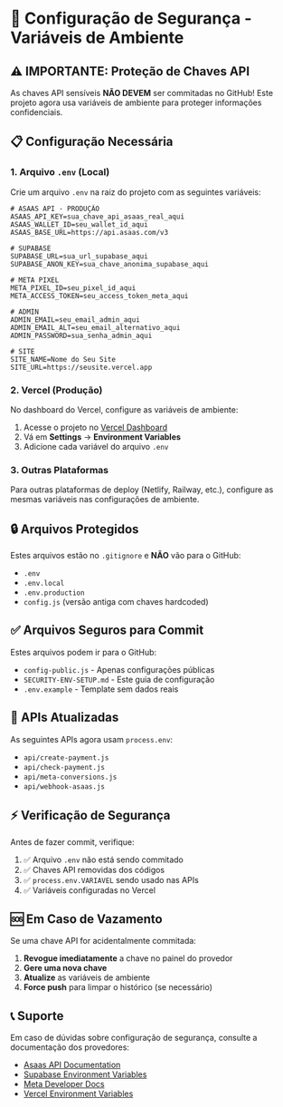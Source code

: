 # 🔐 Configuração de Segurança - Variáveis de Ambiente

## ⚠️ IMPORTANTE: Proteção de Chaves API

As chaves API sensíveis **NÃO DEVEM** ser commitadas no GitHub! Este projeto agora usa variáveis de ambiente para proteger informações confidenciais.

## 📋 Configuração Necessária

### 1. Arquivo `.env` (Local)

Crie um arquivo `.env` na raiz do projeto com as seguintes variáveis:

```env
# ASAAS API - PRODUÇÃO  
ASAAS_API_KEY=sua_chave_api_asaas_real_aqui
ASAAS_WALLET_ID=seu_wallet_id_aqui
ASAAS_BASE_URL=https://api.asaas.com/v3

# SUPABASE
SUPABASE_URL=sua_url_supabase_aqui
SUPABASE_ANON_KEY=sua_chave_anonima_supabase_aqui

# META PIXEL
META_PIXEL_ID=seu_pixel_id_aqui
META_ACCESS_TOKEN=seu_access_token_meta_aqui

# ADMIN
ADMIN_EMAIL=seu_email_admin_aqui
ADMIN_EMAIL_ALT=seu_email_alternativo_aqui
ADMIN_PASSWORD=sua_senha_admin_aqui

# SITE
SITE_NAME=Nome do Seu Site
SITE_URL=https://seusite.vercel.app
```

### 2. Vercel (Produção)

No dashboard do Vercel, configure as variáveis de ambiente:

1. Acesse o projeto no [Vercel Dashboard](https://vercel.com/dashboard)
2. Vá em **Settings** → **Environment Variables**
3. Adicione cada variável do arquivo `.env`

### 3. Outras Plataformas

Para outras plataformas de deploy (Netlify, Railway, etc.), configure as mesmas variáveis nas configurações de ambiente.

## 🔒 Arquivos Protegidos

Estes arquivos estão no `.gitignore` e **NÃO** vão para o GitHub:

- `.env`
- `.env.local`
- `.env.production`
- `config.js` (versão antiga com chaves hardcoded)

## ✅ Arquivos Seguros para Commit

Estes arquivos podem ir para o GitHub:

- `config-public.js` - Apenas configurações públicas
- `SECURITY-ENV-SETUP.md` - Este guia de configuração
- `.env.example` - Template sem dados reais

## 🚀 APIs Atualizadas

As seguintes APIs agora usam `process.env`:

- `api/create-payment.js`
- `api/check-payment.js`
- `api/meta-conversions.js`
- `api/webhook-asaas.js`

## ⚡ Verificação de Segurança

Antes de fazer commit, verifique:

1. ✅ Arquivo `.env` não está sendo commitado
2. ✅ Chaves API removidas dos códigos
3. ✅ `process.env.VARIAVEL` sendo usado nas APIs
4. ✅ Variáveis configuradas no Vercel

## 🆘 Em Caso de Vazamento

Se uma chave API for acidentalmente commitada:

1. **Revogue imediatamente** a chave no painel do provedor
2. **Gere uma nova chave**
3. **Atualize** as variáveis de ambiente
4. **Force push** para limpar o histórico (se necessário)

## 📞 Suporte

Em caso de dúvidas sobre configuração de segurança, consulte a documentação dos provedores:

- [Asaas API Documentation](https://docs.asaas.com/)
- [Supabase Environment Variables](https://supabase.com/docs/guides/cli/env)
- [Meta Developer Docs](https://developers.facebook.com/docs/)
- [Vercel Environment Variables](https://vercel.com/docs/concepts/projects/environment-variables)
